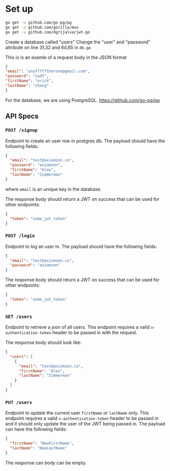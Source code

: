 # Set up 

```bash
go get -u github.com/go-pg/pg
go get -u github.com/gorilla/mux
go get -u github.com/dgrijalva/jwt-go
```

Create a database called "users"
Change the "user" and "password" attribute on line 31,32 and 64,65 in ```db.go```

This is is an examle of a request body in the JSON format
```json
{
"email": "anoffffftherone@gmail.com",
"password": "sadf",
"firstName": "erick",
"lastName": "zhang"
}
```
For the database, we are using PostgreSQL.
https://github.com/go-pg/pg

## API Specs

### `POST /signup`
Endpoint to create an user row in postgres db. The payload should have the following fields:

```json
{
  "email": "test@axiomzen.co",
  "password": "axiomzen",
  "firstName": "Alex",
  "lastName": "Zimmerman"
}
```

where `email` is an unique key in the database.

The response body should return a JWT on success that can be used for other endpoints:

```json
{
  "token": "some_jwt_token" 
}
```

### `POST /login`
Endpoint to log an user in. The payload should have the following fields:

```json
{
  "email": "test@axiomzen.co",
  "password": "axiomzen"
}
```

The response body should return a JWT on success that can be used for other endpoints:

```json
{
  "token": "some_jwt_token"
}
```

### `GET /users`
Endpoint to retrieve a json of all users. This endpoint requires a valid `x-authentication-token` header to be passed in with the request.

The response body should look like:
```json
{
  "users": [
    {
      "email": "test@axiomzen.co",
      "firstName": "Alex",
      "lastName": "Zimmerman"
    }
  ]
}
```

### `PUT /users`
Endpoint to update the current user `firstName` or `lastName` only. This endpoint requires a valid `x-authentication-token` header to be passed in and it should only update the user of the JWT being passed in. The payload can have the following fields:

```json
{
  "firstName": "NewFirstName",
  "lastName": "NewLastName"
}
```

The response can body can be empty.
